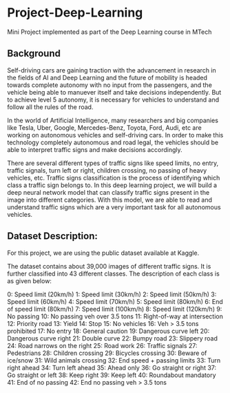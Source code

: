 # Project-Deep-Learning

Mini Project implemented as part of the Deep Learning course in MTech

## Background

Self-driving cars are gaining traction with the advancement in research in the fields of AI and Deep Learning and the future of mobility is headed towards complete autonomy with no input from the passengers, and the vehicle being able to manuever itself and take decisions independently. But to achieve level 5 autonomy, it is necessary for vehicles to understand and follow all the rules of the road.

In the world of Artificial Intelligence, many researchers and big companies like Tesla, Uber, Google, Mercedes-Benz, Toyota, Ford, Audi, etc are working on autonomous vehicles and self-driving cars. In order to make this technology completely autonomous and road legal, the vehicles should be able to interpret traffic signs and make decisions accordingly.

There are several different types of traffic signs like speed limits, no entry, traffic signals, turn left or right, children crossing, no passing of heavy vehicles, etc. Traffic signs classification is the process of identifying which class a traffic sign belongs to. In this deep learning project, we will build a deep neural network model that can classify traffic signs present in the image into different categories. With this model, we are able to read and understand traffic signs which are a very important task for all autonomous vehicles.

## Dataset Description:

For this project, we are using the public dataset available at Kaggle.

The dataset contains about 39,000 images of different traffic signs. It is further classified into 43 different classes. The description of each class is as given below:

0: Speed limit (20km/h) 1: Speed limit (30km/h) 2: Speed limit (50km/h) 3: Speed limit (60km/h) 4: Speed limit (70km/h) 5: Speed limit (80km/h) 6: End of speed limit (80km/h) 7: Speed limit (100km/h) 8: Speed limit (120km/h) 9: No passing 10: No passing veh over 3.5 tons 11: Right-of-way at intersection 12: Priority road 13: Yield 14: Stop 15: No vehicles 16: Veh > 3.5 tons prohibited 17: No entry 18: General caution 19: Dangerous curve left 20: Dangerous curve right 21: Double curve 22: Bumpy road 23: Slippery road 24: Road narrows on the right 25: Road work 26: Traffic signals 27: Pedestrians 28: Children crossing 29: Bicycles crossing 30: Beware of ice/snow 31: Wild animals crossing 32: End speed + passing limits 33: Turn right ahead 34: Turn left ahead 35: Ahead only 36: Go straight or right 37: Go straight or left 38: Keep right 39: Keep left 40: Roundabout mandatory 41: End of no passing 42: End no passing veh > 3.5 tons
